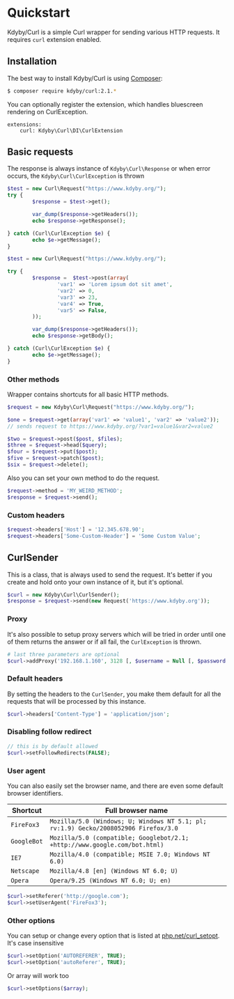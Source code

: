 # Quickstart

Kdyby/Curl is a simple Curl wrapper for sending various HTTP requests. It requires `curl` extension enabled.


## Installation

The best way to install Kdyby/Curl is using [Composer](http://getcomposer.org/):

```sh
$ composer require kdyby/curl:2.1.*
```

You can optionally register the extension, which handles bluescreen rendering on CurlException.

```neon
extensions:
	curl: Kdyby\Curl\DI\CurlExtension
```


## Basic requests

The response is always instance of `Kdyby\Curl\Response` or when error occurs, the `Kdyby\Curl\CurlException` is thrown

```php
$test = new Curl\Request("https://www.kdyby.org/");
try {
        $response = $test->get();

        var_dump($response->getHeaders());
        echo $response->getResponse();

} catch (Curl\CurlException $e) {
        echo $e->getMessage();
}
```

```php
$test = new Curl\Request("https://www.kdyby.org/");

try {
        $response =  $test->post(array(
                'var1' => 'Lorem ipsum dot sit amet',
                'var2' => 0,
                'var3' => 23,
                'var4' => True,
                'var5' => False,
        ));

        var_dump($response->getHeaders());
        echo $response->getBody();

} catch (Curl\CurlException $e) {
        echo $e->getMessage();
}
```

### Other methods

Wrapper contains shortcuts for all basic HTTP methods.

```php
$request = new Kdyby\Curl\Request("https://www.kdyby.org/");

$one = $request->get(array('var1' => 'value1', 'var2' => 'value2'));
// sends request to https://www.kdyby.org/?var1=value1&var2=value2

$two = $request->post($post, $files);
$three = $request->head($query);
$four = $request->put($post);
$five = $request->patch($post);
$six = $request->delete();
```

Also you can set your own method to do the request.

```php
$request->method = 'MY_WEIRD_METHOD';
$response = $request->send();
```

### Custom headers


```php
$request->headers['Host'] = '12.345.678.90';
$request->headers['Some-Custom-Header'] = 'Some Custom Value';
```


## CurlSender

This is a class, that is always used to send the request. It's better if you create and hold onto your own instance of it, but it's optional.

```php
$curl = new Kdyby\Curl\CurlSender();
$response = $request->send(new Request('https://www.kdyby.org'));
```


### Proxy

It's also possible to setup proxy servers which will be tried in order until one of them returns the answer or if all fail, the `CurlException` is thrown.

```php
# last three parameters are optional
$curl->addProxy('192.168.1.160', 3128 [, $username = Null [, $password = Null [, $timeout = 15]]]);
```

### Default headers

By setting the headers to the `CurlSender`, you make them default for all the requests that will be processed by this instance.

```php
$curl->headers['Content-Type'] = 'application/json';
```


### Disabling follow redirect

```php
// this is by default allowed
$curl->setFollowRedirects(FALSE);
```

### User agent

You can also easily set the browser name, and there are even some default browser identifiers.

| Shortcut | Full browser name |
| -------- | ----------------- |
| `FireFox3` | `Mozilla/5.0 (Windows; U; Windows NT 5.1; pl; rv:1.9) Gecko/2008052906 Firefox/3.0` |
| `GoogleBot` | `Mozilla/5.0 (compatible; Googlebot/2.1; +http://www.google.com/bot.html)` |
| `IE7` | `Mozilla/4.0 (compatible; MSIE 7.0; Windows NT 6.0)` |
| `Netscape` | `Mozilla/4.8 [en] (Windows NT 6.0; U)` |
| `Opera` | `Opera/9.25 (Windows NT 6.0; U; en)` |

```php
$curl->setReferer('http://google.com');
$curl->setUserAgent('FireFox3');
```

### Other options

You can setup or change every option that is listed at [php.net/curl_setopt](http://php.net/curl_setopt).
It's case insensitive

```php
$curl->setOption('AUTOREFERER', TRUE);
$curl->setOption('autoReferer', TRUE);
```

Or array will work too

```php
$curl->setOptions($array);
```
